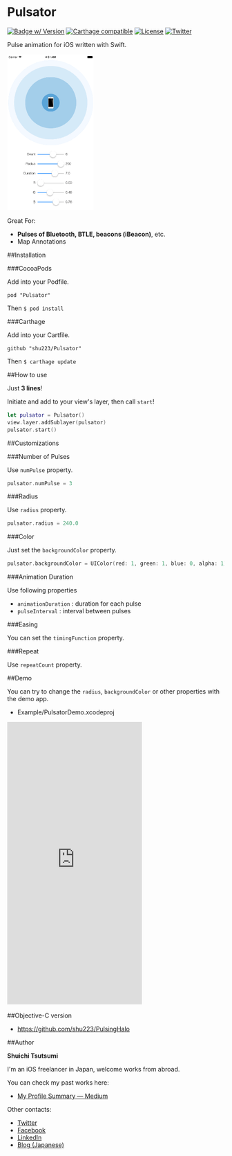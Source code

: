 Pulsator
===========

[![Badge w/ Version](http://cocoapod-badges.herokuapp.com/v/Pulsator/badge.png)](http://cocoadocs.org/docsets/Pulsator)
[![Carthage compatible](https://img.shields.io/badge/Carthage-compatible-4BC51D.svg?style=flat)](https://github.com/Carthage/Carthage)
[![License](http://img.shields.io/badge/license-MIT-lightgrey.svg?style=flat
)](http://mit-license.org)
[![Twitter](https://img.shields.io/badge/twitter-@shu223-blue.svg?style=flat)](http://twitter.com/shu223)

Pulse animation for iOS written with Swift.

![](demo.gif)
                    
Great For:

- **Pulses of Bluetooth, BTLE, beacons (iBeacon)**, etc.
- Map Annotations

##Installation

###CocoaPods

Add into your Podfile.

```:Podfile
pod "Pulsator"
```

Then `$ pod install`

###Carthage

Add into your Cartfile.

```:Cartfile
github "shu223/Pulsator"
```

Then `$ carthage update`


##How to use

Just **3 lines**!

Initiate and add to your view's layer, then call `start`!

```swift
let pulsator = Pulsator()
view.layer.addSublayer(pulsator)
pulsator.start()
```


##Customizations

###Number of Pulses

Use `numPulse` property.

```swift
pulsator.numPulse = 3
```

###Radius

Use `radius` property.

```swift
pulsator.radius = 240.0
```

###Color

Just set the `backgroundColor` property.

```swift
pulsator.backgroundColor = UIColor(red: 1, green: 1, blue: 0, alpha: 1).CGColor
```

###Animation Duration

Use following properties

- `animationDuration` : duration for each pulse
- `pulseInterval` : interval between pulses

###Easing

You can set the `timingFunction` property.


###Repeat

Use `repeatCount` property.


##Demo

You can try to change the `radius`,  `backgroundColor`  or other properties with the demo app.

- Example/PulsatorDemo.xcodeproj

<iframe src="https://appetize.io/embed/45kwjngp1xud45eeqhxqy8qqew?device=iphone6s&scale=75&autoplay=false&orientation=portrait&deviceColor=black" width="312px" height="653px" frameborder="0" scrolling="no"></iframe>


##Objective-C version

- https://github.com/shu223/PulsingHalo

##Author

**Shuichi Tsutsumi**

I'm an iOS freelancer in Japan, welcome works from abroad.

You can check my past works here: 

- [My Profile Summary — Medium](https://medium.com/@shu223/my-profile-summary-f14bfc1e7099#.vdh0i7clr)

Other contacts:

- [Twitter](https://twitter.com/shu223)
- [Facebook](https://www.facebook.com/shuichi.tsutsumi)
- [LinkedIn](https://www.linkedin.com/profile/view?id=214896557)
- [Blog (Japanese)](http://d.hatena.ne.jp/shu223/)


